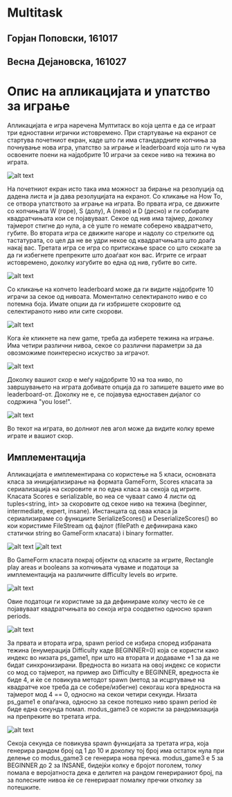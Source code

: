 # Multitask
## Горјан Поповски, 161017
## Весна Дејановска, 161027

# Опис на апликацијата и упатство за играње
Апликацијата е игра наречена Мултитаск во која целта е да се играат три едноставни игрички истовремено. 
При стартување на екранот се стартува почетниот екран, каде што ги има стандардните копчиња за почнување нова игра, упатство за играње и leaderboard која што ги чува освоените поени на најдобрите 10 играчи за секое ниво на тежина во играта.

![alt text](https://github.com/dejanovv/Multitask/blob/master/Multitask/startScreen.png?raw=true)

На почетниот екран исто така има можност за бирање на резолуција од дадена листа и ја дава резолуцијата на екранот. 
Со кликање на How To, се отвора упатството за играње на играта. Во првата игра, се движите со копчињата W (горе), S (долу), A (лево) и D (десно) и ги собирате квадратчињата кои се појавуваат. Секое од нив има тајмер, доколку тајмерот стигне до нула, а сѐ уште го немате соберено квадратчето, губите. Во втората игра се движите нагоре и надолу со стрелките од тастатурата, со цел да не ве удри некое од квадратчињата што доаѓа накај вас. Третата игра се игра со притискање space со што скокате за да ги избегнете препреките што доаѓаат кон вас. Игрите се играат истовремено, доколку изгубите во една од нив, губите во сите.

![alt text](https://github.com/dejanovv/Multitask/blob/master/Multitask/howToScreen.png?raw=true)

Со кликање на копчето leaderboard може да ги видите најдобрите 10 играчи за секое од нивоата. Моментално селектираното ниво е со потемна боја. Имате опции да ги избришете скоровите од селектираното ниво или сите скорови.

![alt text](https://github.com/dejanovv/Multitask/blob/master/Multitask/leaderboard.png?raw=true)

Кога ќе кликнете на new game, треба да изберете тежина на играње. Има четири различни нивоа, секое со различни параметри за да овозможиме поинтересно искуство за играчот.

![alt text](https://github.com/dejanovv/Multitask/blob/master/Multitask/difficultyScreen.png?raw=true)

Доколку вашиот скор е меѓу најдобрите 10 на тоа ниво, по завршувањето на играта добивате опција да го запишете вашето име во leaderboard-от. Доколку не е, се појавува едноставен дијалог со содржина "you lose!".

![alt text](https://github.com/dejanovv/Multitask/blob/master/Multitask/highScore.PNG?raw=true)

Во текот на играта, во долниот лев агол може да видите колку време играте и вашиот скор. 

## Имплементација

Апликацијата е имплементирана со користење на 5 класи, основната класа за иницијализирање на формата GameForm, Scores класата за сериализација на скоровите и по една класа за секоја од игрите. Класата Scores е serializable, во неа се чуваат само 4 листи од tuples<string, int> за скоровите од секое ниво на тежина (beginner, intermediate, expert, insane). Инстанцата од оваа класа ја сериализираме со функциите SerializeScores() и DeserializeScores() во кои користиме FileStream од фајлот (filePath e дефинирана како статички string во GameForm класата) i binary formatter.

![alt text](https://github.com/dejanovv/Multitask/blob/master/Multitask/serializeScores.PNG?raw=true)
![alt text](https://github.com/dejanovv/Multitask/blob/master/Multitask/deserializeScores.PNG?raw=true)

Во GameForm класата покрај објекти од класите за игрите, Rectangle play areas и booleans за копчињата чуваме и податоци за имплементација на различните difficulty levels во игрите. 

![alt text](https://github.com/dejanovv/Multitask/blob/master/Multitask/spawnRates.PNG?raw=true)

Овие податоци ги користиме за да дефинираме колку често ќе се појавуваат квадратчињата во секоја игра соодветно односно spawn periods.

![alt text](https://github.com/dejanovv/Multitask/blob/master/Multitask/gamesParams.PNG?raw=true)

За првата и втората игра, spawn period се избира според избраната тежина (енумерација Difficulty каде BEGINNER=0) која се користи како индекс во низата ps_game1, при што на втората и додаваме +1 за да не бидат синхронизирани. Вредноста во низата на овој индекс се користи со мод со тајмерот, на пример ако Difficulty e BEGINNER, вредноста ќе биде 4, и ќе се повикува методот spawn (метод за исцртување на квадратче кое треба да се собере/избегне) секогаш кога вредноста на тајмерот мод 4 == 0, односно на секои четири секунди. Низата ps_game1 е опаѓачка, односно за секое потешко ниво spawn period ќе биде една секунда помал. modus_game3 се користи за рандомизација на препреките во третата игра. 

![alt text](https://github.com/dejanovv/Multitask/blob/master/Multitask/spawnGame3.PNG?raw=true)

Секоја секунда се повикува spawn функцијата за третата игра, која генерира рандом број од 1 до 10 и доколку тој број има остаток нула при делење со modus_game3 се генерира нова пречка. modus_game3 е 5 за BEGINNER до 2 за INSANE, бидејќи колку е бројот поголем, толку помала е веројатноста дека е делител на рандом генерираниот број, па за полесните нивоа ќе се генерираат помалку пречки отколку за потешките.



